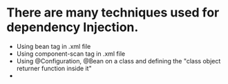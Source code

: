 # There are many techniques used for dependency Injection. 
<ul>
  <li>Using bean tag in .xml file</li>
  <li>Using component-scan tag in .xml file</li>
<li >Using @Configuration, @Bean on a class and defining the "class object returner function inside it"</li>
  
<li/>
<ul>
